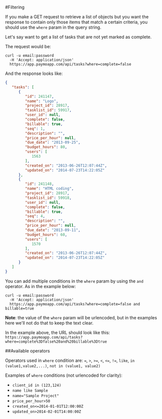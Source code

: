 #Filtering 

If you make a GET request to retrieve a list of objects but you want the response to contain only those items that match a certain criteria, you should use the `where` param in the query string.

Let's say want to get a list of tasks that are not yet marked as complete.

The request would be:

```shell
curl -u email:password
  -H 'Accept: application/json'
  https://app.paymoapp.com/api/tasks?where=complete=false
```

And the response looks like:

```json
{
   "tasks": [
      {
         "id": 241147,
         "name": "Logo",
         "project_id": 28917,
         "tasklist_id": 59917,
         "user_id": null,
         "complete": false,
         "billable": true,
         "seq": 1,
         "description": "",
         "price_per_hour": null,
         "due_date": "2013-09-25",
         "budget_hours": 80,
         "users": [
            1563
         ],
         "created_on": "2013-06-26T12:07:44Z",
         "updated_on": "2014-07-23T14:22:05Z"
      },
      {
         "id": 241148,
         "name": "HTML coding",
         "project_id": 28917,
         "tasklist_id": 59918,
         "user_id": null,
         "complete": false,
         "billable": true,
         "seq": 4,
         "description": "",
         "price_per_hour": null,
         "due_date": "2013-09-11",
         "budget_hours": 60,
         "users": [
            1570
         ],
         "created_on": "2013-06-26T12:07:44Z",
         "updated_on": "2014-07-23T14:22:05Z"
      }
   ]
}
```

You can add multiple conditions in the `where` param by using the `and` operator. As in the example below:

```shell
curl -u email:password
  -H 'Accept: application/json'
  https://app.paymoapp.com/api/tasks?where=complete=false and billable=true
```

**Note**: the value of the `where` param will be urlencoded, but in the examples here we'll not do that to keep the text clear.

In the example above, the URL should look like this: `https://app.paymoapp.com/api/tasks?where=complete%3Dfalse%20and%20billable%3Dtrue`

##Available operators

Operators used in `where` condition are: `=`, `>`, `>=`, `<`, `<=`, `!=`, `like`, `in (value1,value2,...)`, `not in (value1, value2)`

Examples of `where` conditions (not urlencoded for clarity):

* `client_id in (123,124)`
* `name like Sample`
* `name="Sample Project"`
* `price_per_hour>50`
* `created_on<=2014-01-01T12:00:00Z`
* `updated_on>2014-02-01T14:00:00Z`



